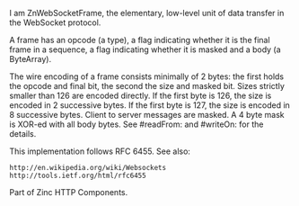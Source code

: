 I am ZnWebSocketFrame, the elementary, low-level unit of data transfer in the WebSocket protocol.

A frame has an opcode (a type), a flag indicating whether it is the final frame in a sequence, a flag indicating whether it is masked and a body (a ByteArray).

The wire encoding of a frame consists minimally of 2 bytes: the first holds the opcode and final bit, the second the size and masked bit. Sizes strictly smaller than 126 are encoded directly. If the first byte is 126, the size is encoded in 2 successive bytes. If the first byte is 127, the size is encoded in 8 successive bytes. Client to server messages are masked. A 4 byte mask is XOR-ed with all body bytes. See #readFrom: and #writeOn: for the details.

This implementation follows RFC 6455. See also:

	http://en.wikipedia.org/wiki/Websockets
	http://tools.ietf.org/html/rfc6455

Part of Zinc HTTP Components.